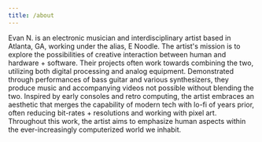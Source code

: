 ```yaml
---
title: /about
---
```


Evan N. is an electronic musician and interdisciplinary artist based in Atlanta, GA, working under the alias, E Noodle. The artist's mission is to explore the possibilities of creative interaction between human and hardware + software. Their projects often work towards combining the two, utilizing both digital processing and analog equipment. Demonstrated through performances of bass guitar and various synthesizers, they produce music and accompanying videos not possible without blending the two. Inspired by early consoles and retro computing, the artist embraces an aesthetic that merges the capability of modern tech with lo-fi of years prior, often reducing bit-rates + resolutions and working with pixel art. Throughout this work, the artist aims to emphasize human aspects within the ever-increasingly computerized world we inhabit.​
